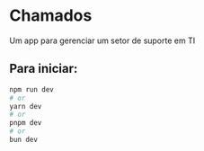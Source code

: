 # Chamados

Um app para gerenciar um setor de suporte em TI

## Para iniciar:

```bash
npm run dev
# or
yarn dev
# or
pnpm dev
# or
bun dev
```

